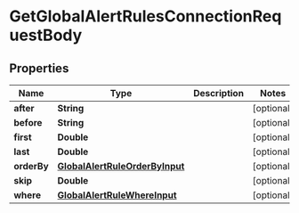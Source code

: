 

# GetGlobalAlertRulesConnectionRequestBody


## Properties

Name | Type | Description | Notes
------------ | ------------- | ------------- | -------------
**after** | **String** |  |  [optional]
**before** | **String** |  |  [optional]
**first** | **Double** |  |  [optional]
**last** | **Double** |  |  [optional]
**orderBy** | [**GlobalAlertRuleOrderByInput**](GlobalAlertRuleOrderByInput.md) |  |  [optional]
**skip** | **Double** |  |  [optional]
**where** | [**GlobalAlertRuleWhereInput**](GlobalAlertRuleWhereInput.md) |  |  [optional]



